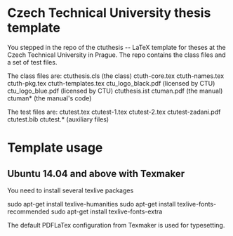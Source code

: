 Czech Technical University thesis template
==========================================

You stepped in the repo of the ctuthesis -- LaTeX template for theses at the
Czech Technical University in Prague. The repo contains the class files and
a set of test files.

The class files are:
ctuthesis.cls (the class)
ctuth-core.tex
ctuth-names.tex
ctuth-pkg.tex
ctuth-templates.tex
ctu_logo_black.pdf (licensed by CTU)
ctu_logo_blue.pdf (licensed by CTU)
ctuthesis.ist
ctuman.pdf (the manual)
ctuman* (the manual's code)

The test files are:
ctutest.tex
ctutest-1.tex
ctutest-2.tex
ctutest-zadani.pdf
ctutest.bib
ctutest.* (auxiliary files)

Template usage 
=====

Ubuntu 14.04 and above with Texmaker
----------------------

You need to install several texlive packages

sudo apt-get install texlive-humanities
sudo apt-get install texlive-fonts-recommended
sudo apt-get install texlive-fonts-extra

The default PDFLaTex configuration from Texmaker is used for typesetting. 


